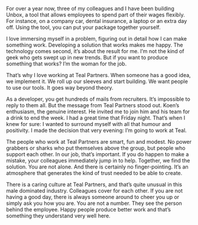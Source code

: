 <!-- title: Sarah -->
<!-- author: Sarah -->
<!-- date: 2020-05-02 -->
<!-- img: /assets/img/blogimages/headerimage_placeholder.png -->

For over a year now, three of my colleagues and I have been building Unbox, a tool that allows employees to spend part of their wages flexibly. For instance, on a company car, dental insurance, a laptop or an extra day off. Using the tool, you can put your package together yourself. 



I love immersing myself in a problem, figuring out in detail how I can make something work. Developing a solution that works makes me happy. The technology comes second, it’s about the result for me. I’m not the kind of geek who gets swept up in new trends. But if you want to produce something that works? I’m the woman for the job. 



That’s why I love working at Teal Partners. When someone has a good idea, we implement it. We roll up our sleeves and start building. We want people to use our tools. It goes way beyond theory.



As a developer, you get hundreds of mails from recruiters. It’s impossible to reply to them all. But the message from Teal Partners stood out. Koen’s enthusiasm, the genuine interest. He invited me to join him and his team for a drink to end the week. I had a great time that Friday night. That’s when I knew for sure: I wanted to surround myself with all that humour and positivity. I made the decision that very evening: I’m going to work at Teal.



The people who work at Teal Partners are smart, fun and modest. No power grabbers or sharks who put themselves above the group, but people who support each other. In our job, that’s important. If you do happen to make a mistake, your colleagues immediately jump in to help. Together, we find the solution. You are not alone. And there is certainly no finger-pointing. It’s an atmosphere that generates the kind of trust needed to be able to create. 



There is a caring culture at Teal Partners, and that’s quite unusual in this male dominated industry. Colleagues cover for each other. If you are not having a good day, there is always someone around to cheer you up or simply ask you how you are. You are not a number. They see the person behind the employee. Happy people produce better work and that’s something they understand very well here.
